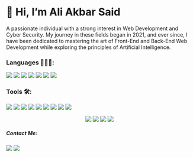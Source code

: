 # 👋 Hi, I’m Ali Akbar Said
<p> A passionate individual with a strong interest in Web Development and Cyber Security. 
My journey in these fields began in 2021, and ever since, I have been dedicated to mastering the art of Front-End and Back-End Web 
Development while exploring the principles of Artificial Intelligence. 

### Languages 👩🏻‍💻:
<p>
    <img src="https://img.shields.io/badge/HTML5-E34F26?style=for-the-badge&logo=html5&logoColor=white" />
    <img src="https://img.shields.io/badge/CSS3-1572B6?style=for-the-badge&logo=css3&logoColor=white" />
    <img src="https://img.shields.io/badge/JavaScript-F7DF1E?style=for-the-badge&logo=javascript&logoColor=black" />
    <img src="https://img.shields.io/badge/PHP-777BB4?style=for-the-badge&logo=php&logoColor=white" />
    <img src="https://img.shields.io/badge/C%2B%2B-00599C?style=for-the-badge&logo=c%2B%2B&logoColor=white" />
    <img src="https://img.shields.io/badge/Java-ED8B00?style=for-the-badge&logo=openjdk&logoColor=white" />
    <img src="https://img.shields.io/badge/Python-3776AB?style=for-the-badge&logo=python&logoColor=white" />
</p>

### Tools 🛠️:
<p>
    <img src="https://img.shields.io/badge/Visual_Studio_Code-0078D4?style=for-the-badge&logo=visual%20studio%20code&logoColor=white" />
    <img src="https://img.shields.io/badge/Laravel-FF2D20?style=for-the-badge&logo=laravel&logoColor=white" />
    <img src="https://img.shields.io/badge/Bootstrap-563D7C?style=for-the-badge&logo=bootstrap&logoColor=white" />
    <img src="https://img.shields.io/badge/React-20232A?style=for-the-badge&logo=react&logoColor=61DAFB" />
    <img src="https://img.shields.io/badge/Node.js-43853D?style=for-the-badge&logo=node.js&logoColor=white" />
    <img src="https://img.shields.io/badge/Google_Cloud-4285F4?style=for-the-badge&logo=google-cloud&logoColor=white" />
    <img src="https://img.shields.io/badge/MySQL-00000F?style=for-the-badge&logo=mysql&logoColor=white" />
    <img src="https://img.shields.io/badge/PostgreSQL-316192?style=for-the-badge&logo=postgresql&logoColor=white" />
    <img src="https://img.shields.io/badge/MongoDB-4EA94B?style=for-the-badge&logo=mongodb&logoColor=white" />
</p>

<p align="center">
    <a href="#"><img src="http://github-profile-summary-cards.vercel.app/api/cards/profile-details?username=12a3k4&theme=dark"/></a>
    <a href="#"><img src="https://github-readme-streak-stats.herokuapp.com/?user=12a3k4&hide_border=true&card_width=338&theme=dark"/></a>
    <a href="#"><img src="http://github-profile-summary-cards.vercel.app/api/cards/stats?username=12a3k4&theme=dark" /></a>
    <a href="#"><img src="https://github-readme-stats.vercel.app/api/top-langs/?username=12a3k4&hide_border=true&layout=compact&theme=dark" /></a>
</p>



##### Contact Me:
<a href="https://www.linkedin.com/in/ali-akbar-said/" target="blank"><img src="https://img.shields.io/badge/LinkedIn-0077B5?style=for-the-badge&logo=linkedin&logoColor=white" /></a>
<a href="mailto:d.aliakbarsaid@gmail.com"><img src="https://img.shields.io/badge/Gmail-D14836?style=for-the-badge&logo=gmail&logoColor=white" /></a>
